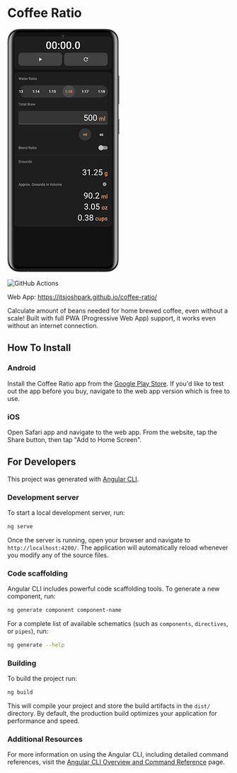 # Coffee Ratio

![Screenshot](.github/images/screenshot.png)

![GitHub Actions](https://github.com/itsjoshpark/coffee-ratio/actions/workflows/main.yml/badge.svg)

Web App: https://itsjoshpark.github.io/coffee-ratio/

Calculate amount of beans needed for home brewed coffee, even without a scale! Built with full PWA (Progressive Web App) support, it works even without an internet connection.


## How To Install

### Android

Install the Coffee Ratio app from the [Google Play Store](https://play.google.com/store/apps/details?id=com.godly_devotion.coffee_ratio). If you'd like to test out the app before you buy, navigate to the web app version which is free to use.

### iOS

Open Safari app and navigate to the web app. From the website, tap the Share button, then tap "Add to Home Screen".


## For Developers

This project was generated with [Angular CLI](https://github.com/angular/angular-cli).

### Development server

To start a local development server, run:

```bash
ng serve
```

Once the server is running, open your browser and navigate to `http://localhost:4200/`. The application will automatically reload whenever you modify any of the source files.

### Code scaffolding

Angular CLI includes powerful code scaffolding tools. To generate a new component, run:

```bash
ng generate component component-name
```

For a complete list of available schematics (such as `components`, `directives`, or `pipes`), run:

```bash
ng generate --help
```

### Building

To build the project run:

```bash
ng build
```

This will compile your project and store the build artifacts in the `dist/` directory. By default, the production build optimizes your application for performance and speed.

### Additional Resources

For more information on using the Angular CLI, including detailed command references, visit the [Angular CLI Overview and Command Reference](https://angular.dev/tools/cli) page.
